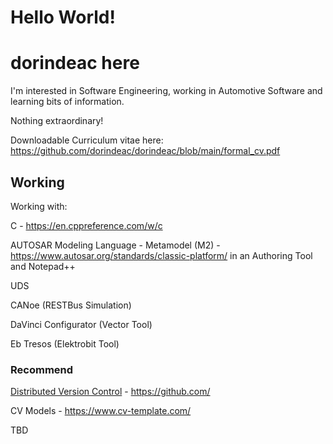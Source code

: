 # Hello World!
# dorindeac here

I'm interested in Software Engineering, working in Automotive Software and learning bits of information.

Nothing extraordinary!

Downloadable Curriculum vitae here: https://github.com/dorindeac/dorindeac/blob/main/formal_cv.pdf

## Working

Working with:

 C -  https://en.cppreference.com/w/c

 AUTOSAR Modeling Language - Metamodel (M2) - https://www.autosar.org/standards/classic-platform/ in an Authoring Tool and Notepad++

 UDS

 CANoe (RESTBus Simulation)

 DaVinci Configurator (Vector Tool)

 Eb Tresos (Elektrobit Tool)
 

### Recommend

[Distributed Version Control](https://en.wikipedia.org/wiki/Distributed_version_control) - https://github.com/

CV Models -
https://www.cv-template.com/

TBD
